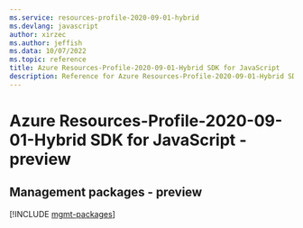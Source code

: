 ```yaml
---
ms.service: resources-profile-2020-09-01-hybrid
ms.devlang: javascript
author: xirzec
ms.author: jeffish
ms.data: 10/07/2022
ms.topic: reference
title: Azure Resources-Profile-2020-09-01-Hybrid SDK for JavaScript
description: Reference for Azure Resources-Profile-2020-09-01-Hybrid SDK for JavaScript
---
```

# Azure Resources-Profile-2020-09-01-Hybrid SDK for JavaScript - preview

## Management packages - preview
[!INCLUDE [mgmt-packages](resources-profile-2020-09-01-hybrid-mgmt-index.md)]
